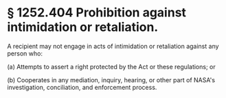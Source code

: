 # § 1252.404   Prohibition against intimidation or retaliation.

A recipient may not engage in acts of intimidation or retaliation against any person who:


(a) Attempts to assert a right protected by the Act or these regulations; or


(b) Cooperates in any mediation, inquiry, hearing, or other part of NASA's investigation, conciliation, and enforcement process.




